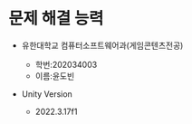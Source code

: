 # 문제 해결 능력

* 유한대학교 컴퓨터소프트웨어과(게임콘텐츠전공)
  * 학번:202034003
  * 이름:윤도빈

* Unity Version
  * 2022.3.17f1

